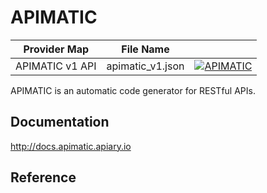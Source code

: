 # APIMATIC

| Provider Map | File Name | |
|------------------------------|------------------------------|--------------------------------------------------------------------------------------------------------------------------------------------------------------------------------------------------------------------------------------------------------------------|
| APIMATIC v1 API | apimatic_v1.json | [![APIMATIC](https://d233zlhvpze22y.cloudfront.net/github/AddBitScoopXSmall.png)](https://bitscoop.com/maps/create?source=https://raw.githubusercontent.com/bitscooplabs/provider-maps/master/apimatic/apimatic_v1.json) |

APIMATIC is an automatic code generator for RESTful APIs.

## Documentation
http://docs.apimatic.apiary.io

## Reference
